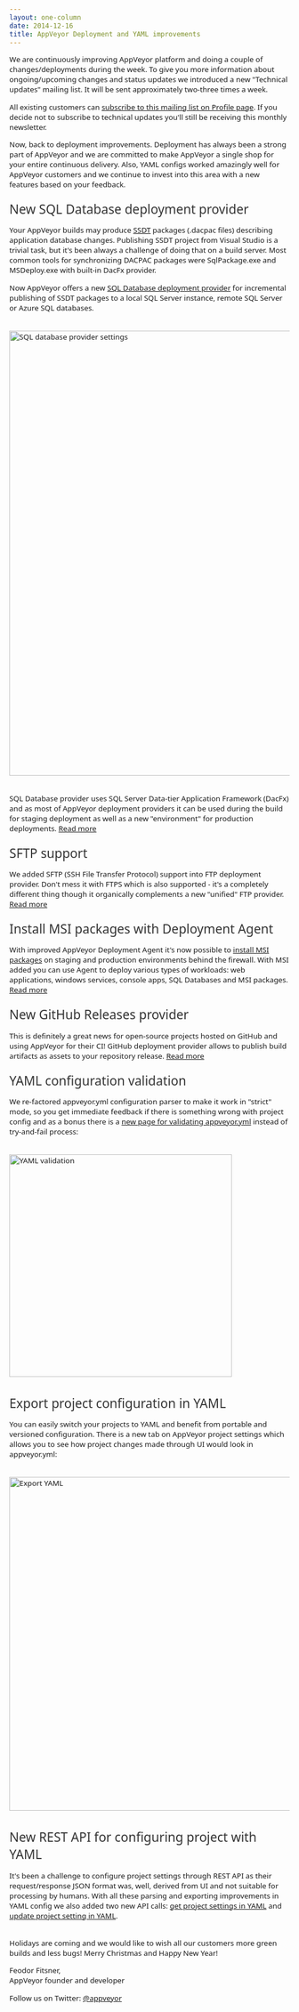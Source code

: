 ```yaml
---
layout: one-column
date: 2014-12-16
title: AppVeyor Deployment and YAML improvements
---
```


<div style="font-family:'Segoe UI',Arial,Sans-Serif;font-size:10pt;width:100%; max-width:1042px;margin: 0 auto;">

  <p>
    We are continuously improving AppVeyor platform and doing a couple of changes/deployments during the week. To give you more information about ongoing/upcoming changes and status updates we introduced a new "Technical updates" mailing list. It will be sent approximately two-three times a week.
  </p>

  <p>
    All existing customers can <a href="https://ci.appveyor.com/profile">subscribe to this mailing list on Profile page</a>. If you decide not to subscribe to technical updates you'll still be receiving this monthly newsletter.
  </p>

  <p>
    Now, back to deployment improvements. Deployment has always been a strong part of AppVeyor and we are committed to make AppVeyor a single shop for your entire continuous delivery. Also, YAML configs worked amazingly well for AppVeyor customers and we continue to invest into this area with a new features based on your feedback.
  </p>

  <h2 style="font-size:170%;font-weight:normal;color:#333;margin: 20px 0 5px 0;">New SQL Database deployment provider</h2>

  <p>
    Your AppVeyor builds may produce <a href="https://msdn.microsoft.com/en-us/library/hh272686(v=vs.103).aspx">SSDT</a> packages (.dacpac files) describing application database changes. Publishing SSDT project from Visual Studio is a trivial task, but it's been always a challenge of doing that on a build server. Most common tools for synchronizing DACPAC packages were SqlPackage.exe and MSDeploy.exe with built-in DacFx provider.
  </p>

  <p>
    Now AppVeyor offers a new <a href="/docs/deployment/sql-database-ssdt/">SQL Database deployment provider</a> for incremental publishing of SSDT packages to a local SQL Server instance, remote SQL Server or Azure SQL databases.
  </p>

  <p style="margin:2rem 0;">
    <img src="/assets/images/newsletters/2014-12-16/sql-database-provider-settings.png" alt="SQL database provider settings" style="width:800px;">
  </p>

  <p>
    SQL Database provider uses SQL Server Data-tier Application Framework (DacFx) and as most of AppVeyor deployment providers it can be used during the build for staging deployment as well as a new "environment" for production deployments. <a href="/docs/deployment/sql-database-ssdt/">Read more</a>
  </p>



  <h2 style="font-size:170%;font-weight:normal;color:#333;margin: 20px 0 5px 0;">SFTP support</h2>
  <p>
    We added SFTP (SSH File Transfer Protocol) support into FTP deployment provider. Don't mess it with FTPS which is also supported - it's a completely different thing though it organically complements a new "unified" FTP provider. <a href="/docs/deployment/ftp/">Read more</a>
  </p>



  <h2 style="font-size:170%;font-weight:normal;color:#333;margin: 20px 0 5px 0;">Install MSI packages with Deployment Agent</h2>
  <p>
    With improved AppVeyor Deployment Agent it's now possible to <a href="/docs/deployment/agent#installing-msi-package-artifact-on-remote-machine">install MSI packages</a> on staging and production environments behind the firewall. With MSI added you can use Agent to deploy various types of workloads: web applications, windows services, console apps, SQL Databases and MSI packages. <a href="/docs/deployment/agent/">Read more</a>
  </p>


  <h2 style="font-size:170%;font-weight:normal;color:#333;margin: 20px 0 5px 0;">New GitHub Releases provider</h2>
  <p>
    This is definitely a great news for open-source projects hosted on GitHub and using AppVeyor for their CI! GitHub deployment provider allows to publish build artifacts as assets to your repository release. <a href="/docs/deployment/github/">Read more</a>
  </p>


  <h2 style="font-size:170%;font-weight:normal;color:#333;margin: 20px 0 5px 0;">YAML configuration validation</h2>
  <p>
    We re-factored appveyor.yml configuration parser to make it work in "strict" mode, so you get immediate feedback if there is something wrong with project config and as a bonus there is a <a href="https://ci.appveyor.com/tools/validate-yaml">new page for validating appveyor.yml</a> instead of try-and-fail process:
  </p>

  <p style="margin:2rem 0;">
    <img src="/assets/images/newsletters/2014-12-16/validate-yaml.png" alt="YAML validation" style="width: 400px;">
  </p>

  <h2 style="font-size:170%;font-weight:normal;color:#333;margin: 20px 0 5px 0;">Export project configuration in YAML</h2>
  <p>
    You can easily switch your projects to YAML and benefit from portable and versioned configuration. There is a new tab on AppVeyor project settings which allows you to see how project changes made through UI would look in appveyor.yml:
  </p>

  <p style="margin:2rem 0;">
    <img src="/assets/images/newsletters/2014-12-16/export-yaml.png" alt="Export YAML" style="width: 600px;">
  </p>

  <h2 style="font-size:170%;font-weight:normal;color:#333;margin: 20px 0 5px 0;">New REST API for configuring project with YAML</h2>
  <p>
    It's been a challenge to configure project settings through REST API as their request/response JSON format was, well, derived from UI and not suitable for processing by humans. With all these parsing and exporting improvements in YAML config we also added two new API calls: <a href="/docs/api/projects-builds#get-project-settings-in-yaml">get project settings in YAML</a> and <a href="/docs/api/projects-builds#update-project-settings-in-yaml">update project setting in YAML</a>.
  </p>

  <p>
    <br/>
    Holidays are coming and we would like to wish all our customers more green builds and less bugs! Merry Christmas and Happy New Year!
  </p>

  <p>
    Feodor Fitsner, <br />
    AppVeyor founder and developer
  </p>

  <p>
    Follow us on Twitter: <a href="https://twitter.com/appveyor">@appveyor</a>
  </p>
</div>
